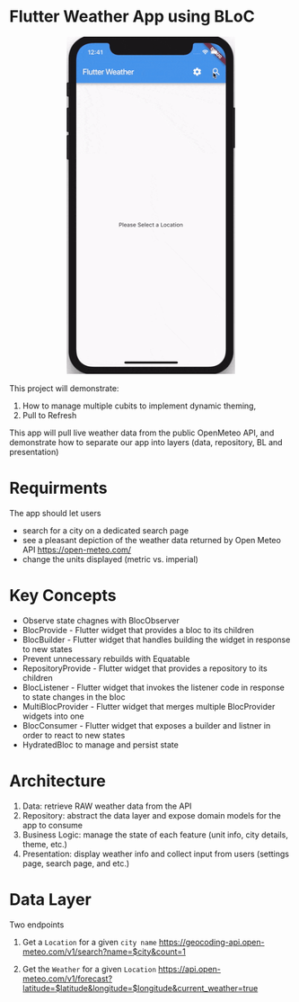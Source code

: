 # Flutter Weather App using BLoC

<p align="center">
  <img src="https://github.com/dw2kim/flutter_weather/blob/master/images/flutter_weather.gif?raw=true" height="600px">
</p>

This project will demonstrate:
1. How to manage multiple cubits to implement dynamic theming,
2. Pull to Refresh

This app will pull live weather data from the public OpenMeteo API, and
demonstrate how to separate our app into layers (data, repository, BL and presentation)


# Requirments
The app should let users
* search for a city on a dedicated search page
* see a pleasant depiction of the weather data returned by Open Meteo API
https://open-meteo.com/
* change the units displayed (metric vs. imperial)

# Key Concepts
* Observe state chagnes with BlocObserver
* BlocProvide - Flutter widget that provides a bloc to its children
* BlocBuilder - Flutter widget that handles building the widget in response to new states
* Prevent unnecessary rebuilds with Equatable
* RepositoryProvide - Flutter widget that provides a repository to its children
* BlocListener - Flutter widget that invokes the listener code in response to state changes in the bloc
* MultiBlocProvider - Flutter widget that merges multiple BlocProvider widgets into one
* BlocConsumer - Flutter widget that exposes a builder and listner in order to react to new states
* HydratedBloc to manage and persist state

# Architecture
1. Data: retrieve RAW weather data from the API
2. Repository: abstract the data layer and expose domain models for the app to consume
3. Business Logic: manage the state of each feature (unit info, city details, theme, etc.)
4. Presentation: display weather info and collect input from users (settings page, search page, and etc.)

# Data Layer
Two endpoints
1. Get a `Location` for a given `city name`
https://geocoding-api.open-meteo.com/v1/search?name=$city&count=1

2. Get the `Weather` for a given `Location`
https://api.open-meteo.com/v1/forecast?latitude=$latitude&longitude=$longitude&current_weather=true

